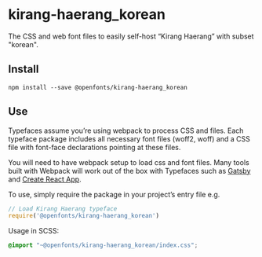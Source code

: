 
# kirang-haerang_korean

The CSS and web font files to easily self-host “Kirang Haerang” with subset "korean".

## Install

`npm install --save @openfonts/kirang-haerang_korean`

## Use

Typefaces assume you’re using webpack to process CSS and files. Each typeface
package includes all necessary font files (woff2, woff) and a CSS file with
font-face declarations pointing at these files.

You will need to have webpack setup to load css and font files. Many tools built
with Webpack will work out of the box with Typefaces such as [Gatsby](https://github.com/gatsbyjs/gatsby)
and [Create React App](https://github.com/facebookincubator/create-react-app).

To use, simply require the package in your project’s entry file e.g.

```javascript
// Load Kirang Haerang typeface
require('@openfonts/kirang-haerang_korean')
```

Usage in SCSS:
```scss
@import "~@openfonts/kirang-haerang_korean/index.css";
```
